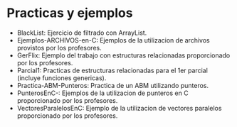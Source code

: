 # Practicas y ejemplos
- BlackList: Ejercicio de filtrado con ArrayList.
- Ejemplos-ARCHIVOS-en-C: Ejemplos de la utilizacion de archivos provistos por los profesores.
- GerFlix: Ejemplo del trabajo con estructuras relacionadas proporcionado por los profesores.
- Parcial1: Practicas de estructuras relacionadas para el 1er parcial (incluye funciones genericas).
- Practica-ABM-Punteros: Practica de un ABM utilizando punteros.
- PunterosEnC-: Ejemplos de la utilizacion de punteros en C proporcionado por los profesores.
- VectoresParalelosEnC: Ejemplo de la utilizacion de vectores paralelos proporcionado por los profesores.
